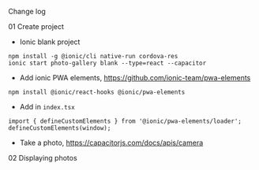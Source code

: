 Change log

01 Create project

- Ionic blank project

```
npm install -g @ionic/cli native-run cordova-res
ionic start photo-gallery blank --type=react --capacitor
```

- Add ionic PWA elements, https://github.com/ionic-team/pwa-elements 

```
npm install @ionic/react-hooks @ionic/pwa-elements
```

- Add in `index.tsx`

```
import { defineCustomElements } from '@ionic/pwa-elements/loader';
defineCustomElements(window);
```

- Take a photo, https://capacitorjs.com/docs/apis/camera

02 Displaying photos
